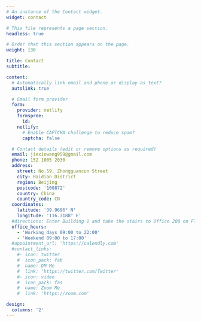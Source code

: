 ```yaml
---
# An instance of the Contact widget.
widget: contact

# This file represents a page section.
headless: true

# Order that this section appears on the page.
weight: 130

title: Contact
subtitle:

content:
  # Automatically link email and phone or display as text?
  autolink: true

  # Email form provider
  form:
    provider: netlify
    formspree:
      id:
    netlify:
      # Enable CAPTCHA challenge to reduce spam?
      captcha: false

  # Contact details (edit or remove options as required)
  email: jiexinwang959@gmail.com
  phone: 152 1005 2030
  address:
    street: No.59, Zhongguancun Street
    city: Haidian District
    region: Beijing
    postcode: '100872'
    country: China
    country_code: CN
  coordinates:
    latitude: '39.9696° N'
    longitude: '116.3188° E'
  #directions: Enter Building 1 and take the stairs to Office 200 on Floor 2
  office_hours:
    - 'Working days 09:00 to 22:00'
    - 'Weekend 09:00 to 17:00'
  #appointment_url: 'https://calendly.com'
  #contact_links:
    #- icon: twitter
    #  icon_pack: fab
    #  name: DM Me
    #  link: 'https://twitter.com/Twitter'
    #- icon: video
    #  icon_pack: fas
    #  name: Zoom Me
    #  link: 'https://zoom.com'

design:
  columns: '2'
---
```


